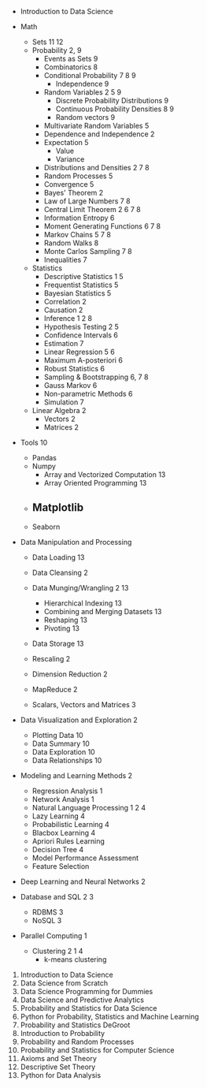 
- Introduction to Data Science
- Math
  - Sets 11 12
  - Probability 2, 9
    - Events as Sets 9
    - Combinatorics 8
    - Conditional Probability 7 8 9
      - Independence 9
    - Random Variables 2 5 9
      - Discrete Probability Distributions 9
      - Continuous Probability Densities 8 9
      - Random vectors 9
    - Multivariate Random Variables 5    
    - Dependence and Independence 2
    - Expectation 5
      - Value
      - Variance
    - Distributions and Densities 2 7 8    
    - Random Processes 5
    - Convergence 5    
    - Bayes' Theorem 2    
    - Law of Large Numbers 7 8
    - Central Limit Theorem 2 6 7 8
    - Information Entropy 6
    - Moment Generating Functions 6 7 8
    - Markov Chains 5 7 8
    - Random Walks 8
    - Monte Carlos Sampling 7 8
    - Inequalities 7 
  - Statistics 
    - Descriptive Statistics 1 5
    - Frequentist Statistics 5
    - Bayesian Statistics 5
    - Correlation 2
    - Causation 2
    - Inference 1 2 8
    - Hypothesis Testing 2 5
    - Confidence Intervals 6
    - Estimation 7
    - Linear Regression 5 6
    - Maximum A-posteriori 6
    - Robust Statistics 6
    - Sampling & Bootstrapping 6, 7 8
    - Gauss Markov 6
    - Non-parametric Methods 6
    - Simulation 7
  - Linear Algebra 2
    - Vectors 2
    - Matrices 2
- Tools 10
  - Pandas
  - Numpy
    - Array and Vectorized Computation 13 
    - Array Oriented Programming 13
  - Matplotlib
    - 
  - Seaborn
  
- Data Manipulation and Processing
  - Data Loading 13
  - Data Cleansing 2  
  - Data Munging/Wrangling 2 13
    - Hierarchical Indexing 13
    - Combining and Merging Datasets 13
    - Reshaping 13
    - Pivoting 13
    
  - Data Storage 13
  - Rescaling 2
  - Dimension Reduction 2
  - MapReduce 2  
  - Scalars, Vectors and Matrices 3
- Data Visualization and Exploration 2
  - Plotting Data 10
  - Data Summary 10
  - Data Exploration 10
  - Data Relationships 10
- Modeling and Learning Methods 2
  - Regression Analysis 1
  - Network Analysis 1
  - Natural Language Processing 1 2 4
  - Lazy Learning 4
  - Probabilistic Learning 4
  - Blacbox Learning 4
  - Apriori Rules Learning
  - Decision Tree 4
  - Model Performance Assessment
  - Feature Selection
- Deep Learning and Neural Networks 2
- Database and SQL 2 3
  - RDBMS 3
  - NoSQL 3
- Parallel Computing 1
  - Clustering 2 1 4
    - k-means clustering




1. Introduction to Data Science
2. Data Science from Scratch
3. Data Science Programming for Dummies
4. Data Science and Predictive Analytics
5. Probability and Statistics for Data Science
6. Python for Probability, Statistics and Machine Learning
7. Probability and Statistics DeGroot 
8. Introduction to Probability
9. Probability and Random Processes
10. Probability and Statistics for Computer Science
11. Axioms and Set Theory
12. Descriptive Set Theory
13. Python for Data Analysis